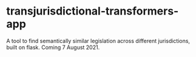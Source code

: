 # transjurisdictional-transformers-app
A tool to find semantically similar legislation across different jurisdictions, built on flask. Coming 7 August 2021.
